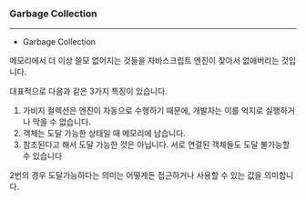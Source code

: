 ### Garbage Collection

---

- Garbage Collection

메모리에서 더 이상 쓸모 없어지는 것들을 자바스크립트 엔진이 찾아서 없애버리는 것입니다.

대표적으로 다음과 같은 3가지 특징이 있습니다.

1. 가비지 컬렉션은 엔진이 자동으로 수행하기 때문에, 개발자는 이를 억지로 실행하거나 막을 수 없습니다.
2. 객체는 도달 가능한 상태일 때 메모리에 남습니다.
3. 참조된다고 해서 도달 가능한 것은 아닙니다. 서로 연결된 객체들도 도달 불가능할 수 있습니다

2번의 경우 도달가능하다는 의미는 어떻게든 접근하거나 사용할 수 있는 값을 의미합니다.
